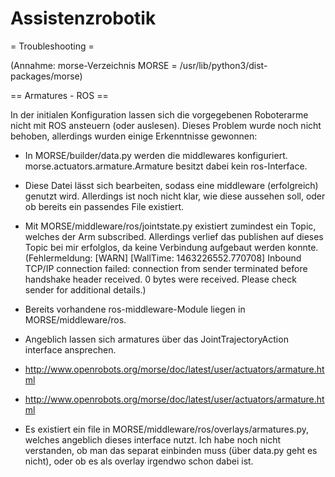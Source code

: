 # Assistenzrobotik

= Troubleshooting =

(Annahme: morse-Verzeichnis MORSE = /usr/lib/python3/dist-packages/morse)

== Armatures - ROS ==

In der initialen Konfiguration lassen sich die vorgegebenen Roboterarme nicht mit ROS ansteuern (oder auslesen). Dieses Problem wurde noch nicht behoben, allerdings wurden einige Erkenntnisse gewonnen:

* In MORSE/builder/data.py werden die middlewares konfiguriert. morse.actuators.armature.Armature besitzt dabei kein ros-Interface.
 * Diese Datei lässt sich bearbeiten, sodass eine middleware (erfolgreich) genutzt wird. Allerdings ist noch nicht klar, wie diese aussehen soll, oder ob bereits ein passendes File existiert.
 * Mit MORSE/middleware/ros/jointstate.py existiert zumindest ein Topic, welches der Arm subscribed. Allerdings verlief das publishen auf dieses Topic bei mir erfolglos, da keine Verbindung aufgebaut werden konnte. (Fehlermeldung: [WARN] [WallTime: 1463226552.770708] Inbound TCP/IP connection failed: connection from sender terminated before handshake header received. 0 bytes were received. Please check sender for additional details.)

* Bereits vorhandene ros-middleware-Module liegen in MORSE/middleware/ros.

* Angeblich lassen sich armatures über das JointTrajectoryAction interface ansprechen.
 * http://www.openrobots.org/morse/doc/latest/user/actuators/armature.html
 * http://www.openrobots.org/morse/doc/latest/user/actuators/armature.html
 * Es existiert ein file in MORSE/middleware/ros/overlays/armatures.py, welches angeblich dieses interface nutzt. Ich habe noch nicht verstanden, ob man das separat einbinden muss (über data.py geht es nicht), oder ob es als overlay irgendwo schon dabei ist.

